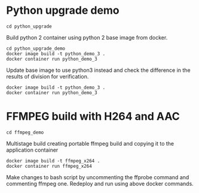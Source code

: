 # Python upgrade demo

```
cd python_upgrade
```

Build python 2 container using python 2 base image from docker.


```
cd python_upgrade_demo
docker image build -t python_demo_3 .
docker container run python_demo_3
```

Update base image to use python3 instead and check the difference in the results of division for verification.

```
docker image build -t python_demo_3 .
docker container run python_demo_3
```


# FFMPEG build with H264 and AAC

```
cd ffmpeg_demo
```

Multistage build creating portable ffmpeg build and copying it to the application container

```
docker image build -t ffmpeg_x264 .
docker container run ffmpeg_x264
```

Make changes to bash script by uncommenting the ffprobe command and commenting ffmpeg one.
Redeploy and run using above docker commands.